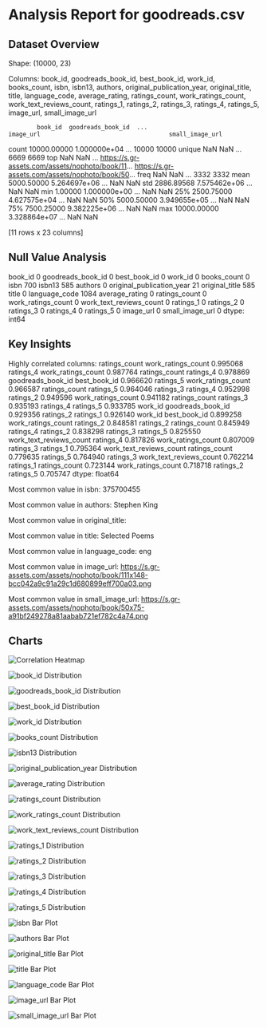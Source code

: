 # Analysis Report for goodreads.csv

## Dataset Overview

Shape: (10000, 23)

Columns: book_id, goodreads_book_id, best_book_id, work_id, books_count, isbn, isbn13, authors, original_publication_year, original_title, title, language_code, average_rating, ratings_count, work_ratings_count, work_text_reviews_count, ratings_1, ratings_2, ratings_3, ratings_4, ratings_5, image_url, small_image_url



            book_id  goodreads_book_id  ...                                          image_url                                    small_image_url
count   10000.00000       1.000000e+04  ...                                              10000                                              10000
unique          NaN                NaN  ...                                               6669                                               6669
top             NaN                NaN  ...  https://s.gr-assets.com/assets/nophoto/book/11...  https://s.gr-assets.com/assets/nophoto/book/50...
freq            NaN                NaN  ...                                               3332                                               3332
mean     5000.50000       5.264697e+06  ...                                                NaN                                                NaN
std      2886.89568       7.575462e+06  ...                                                NaN                                                NaN
min         1.00000       1.000000e+00  ...                                                NaN                                                NaN
25%      2500.75000       4.627575e+04  ...                                                NaN                                                NaN
50%      5000.50000       3.949655e+05  ...                                                NaN                                                NaN
75%      7500.25000       9.382225e+06  ...                                                NaN                                                NaN
max     10000.00000       3.328864e+07  ...                                                NaN                                                NaN

[11 rows x 23 columns]

## Null Value Analysis


book_id                         0
goodreads_book_id               0
best_book_id                    0
work_id                         0
books_count                     0
isbn                          700
isbn13                        585
authors                         0
original_publication_year      21
original_title                585
title                           0
language_code                1084
average_rating                  0
ratings_count                   0
work_ratings_count              0
work_text_reviews_count         0
ratings_1                       0
ratings_2                       0
ratings_3                       0
ratings_4                       0
ratings_5                       0
image_url                       0
small_image_url                 0
dtype: int64

## Key Insights

Highly correlated columns: ratings_count            work_ratings_count         0.995068
ratings_4                work_ratings_count         0.987764
ratings_count            ratings_4                  0.978869
goodreads_book_id        best_book_id               0.966620
ratings_5                work_ratings_count         0.966587
ratings_count            ratings_5                  0.964046
ratings_3                ratings_4                  0.952998
                         ratings_2                  0.949596
                         work_ratings_count         0.941182
ratings_count            ratings_3                  0.935193
ratings_4                ratings_5                  0.933785
work_id                  goodreads_book_id          0.929356
ratings_2                ratings_1                  0.926140
work_id                  best_book_id               0.899258
work_ratings_count       ratings_2                  0.848581
ratings_2                ratings_count              0.845949
ratings_4                ratings_2                  0.838298
ratings_3                ratings_5                  0.825550
work_text_reviews_count  ratings_4                  0.817826
                         work_ratings_count         0.807009
ratings_3                ratings_1                  0.795364
work_text_reviews_count  ratings_count              0.779635
                         ratings_5                  0.764940
ratings_3                work_text_reviews_count    0.762214
ratings_1                ratings_count              0.723144
                         work_ratings_count         0.718718
ratings_2                ratings_5                  0.705747
dtype: float64

Most common value in isbn: 375700455

Most common value in authors: Stephen King

Most common value in original_title:  

Most common value in title: Selected Poems

Most common value in language_code: eng

Most common value in image_url: https://s.gr-assets.com/assets/nophoto/book/111x148-bcc042a9c91a29c1d680899eff700a03.png

Most common value in small_image_url: https://s.gr-assets.com/assets/nophoto/book/50x75-a91bf249278a81aabab721ef782c4a74.png

## Charts

![Correlation Heatmap][def]

![book_id Distribution][def2]

![goodreads_book_id Distribution][def3]

![best_book_id Distribution](best_book_id_distribution.png)

![work_id Distribution](work_id_distribution.png)

![books_count Distribution](books_count_distribution.png)

![isbn13 Distribution](isbn13_distribution.png)

![original_publication_year Distribution](original_publication_year_distribution.png)

![average_rating Distribution](average_rating_distribution.png)

![ratings_count Distribution](ratings_count_distribution.png)

![work_ratings_count Distribution](work_ratings_count_distribution.png)

![work_text_reviews_count Distribution](work_text_reviews_count_distribution.png)

![ratings_1 Distribution](ratings_1_distribution.png)

![ratings_2 Distribution](ratings_2_distribution.png)

![ratings_3 Distribution](ratings_3_distribution.png)

![ratings_4 Distribution](ratings_4_distribution.png)

![ratings_5 Distribution](ratings_5_distribution.png)

![isbn Bar Plot](isbn_barplot.png)

![authors Bar Plot](authors_barplot.png)

![original_title Bar Plot](original_title_barplot.png)

![title Bar Plot](title_barplot.png)

![language_code Bar Plot](language_code_barplot.png)

![image_url Bar Plot](image_url_barplot.png)

![small_image_url Bar Plot](small_image_url_barplot.png)


[def]: correlation_heatmap.png
[def2]: book_id_distribution.png
[def3]: goodreads_book_id_distribution.png
